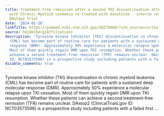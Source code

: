 ```yaml
---
title: Treatment-free remission after a second TKI discontinuation attempt in patients
  with Chronic Myeloid Leukemia re-treated with dasatinib - interim results from the
  DAstop2 trial
date: '2024-01-26'
linkTitle: https://pubmed.ncbi.nlm.nih.gov/38278960/?utm_source=curl&utm_medium=rss&utm_campaign=pubmed-2&utm_content=1FakS-2QOkCT8HsMOQP1bCRQ4YzyumYOmxmF0moLsQ3dFB1E9V&fc=20220326224207&ff=20240127170650&v=2.18.0
source: heidelberg[Affiliation]
description: 'Tyrosine kinase inhibitor (TKI) discontinuation in chronic myeloid leukemia
  (CML) has become part of routine care for patients with a sustained deep molecular
  response (DMR). Approximately 50% experience a molecular relapse upon TKI cessation.
  Most of them quickly regain DMR upon TKI resumption. Whether these patients can
  achieve a second treatment-free remission (TFR) remains unclear. DAstop2 (ClinicalTrials.gov
  ID: NCT03573596) is a prospective study including patients with a failed first ...'
disable_comments: true
---
```

Tyrosine kinase inhibitor (TKI) discontinuation in chronic myeloid leukemia (CML) has become part of routine care for patients with a sustained deep molecular response (DMR). Approximately 50% experience a molecular relapse upon TKI cessation. Most of them quickly regain DMR upon TKI resumption. Whether these patients can achieve a second treatment-free remission (TFR) remains unclear. DAstop2 (ClinicalTrials.gov ID: NCT03573596) is a prospective study including patients with a failed first ...